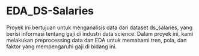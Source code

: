 # EDA_DS-Salaries

Proyek ini bertujuan untuk menganalisis data dari dataset ds_salaries, yang berisi informasi tentang gaji di industri data science. Dalam proyek ini, kami melakukan preprocessing data dan EDA untuk memahami tren, pola, dan faktor yang mempengaruhi gaji di bidang ini.

